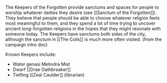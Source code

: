 The Keepers of the Forgotten provide sanctums and spaces for people to worship whatever deities they desire (see [[Sanctum of the Forgotten]]). They believe that people should be able to choose whatever religion feels most meaningful to them, and they spend a lot of time trying to uncover ancient long-forgotten religions in the hopes that they might resonate with someone today. The Keepers have sanctums both sides of the city, although the sanctum in [[The Coils]] is much more often visited. (from the campaign intro doc)

Known Keepers include: 
- Water genasi Melindra Mist
- Dwarf [[Drae Oathbreaker]]
- Tiefling [[Zeal Caulder]] (librarian)